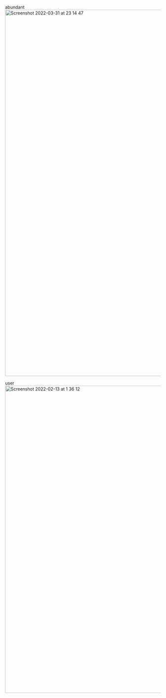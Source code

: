 abundant 
<img width="1185" alt="Screenshot 2022-03-31 at 23 14 47" src="https://user-images.githubusercontent.com/89366347/161076339-59c52df3-fcce-486c-b48d-c58ee8ba41cd.png">


user
<img width="994" alt="Screenshot 2022-02-13 at 1 36 12" src="https://user-images.githubusercontent.com/89366347/153719815-88614b5b-61d2-4cb0-9e81-bedf2ad4e69f.png">
